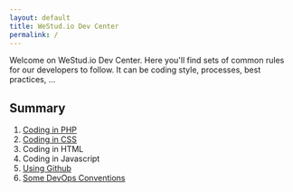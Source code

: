 ```yaml
---
layout: default
title: WeStud.io Dev Center
permalink: /
---
```


Welcome on WeStud.io Dev Center. Here you'll find sets of common rules for our developers to follow. It can be coding style, processes, best practices, ...

## Summary

1. [Coding in PHP](/php/)
2. [Coding in CSS](/css/)
3. Coding in HTML
4. Coding in Javascript
5. [Using Github](/git/)
6. [Some DevOps Conventions](/devops/)
